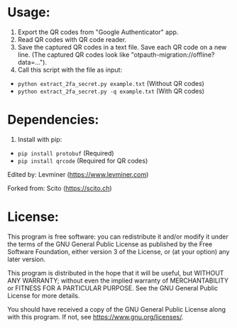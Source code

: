 # Usage:

1. Export the QR codes from "Google Authenticator" app.
2. Read QR codes with QR code reader.
3. Save the captured QR codes in a text file. Save each QR code on a new line. (The captured QR codes look like "otpauth-migration://offline?data=...").
4. Call this script with the file as input:

-   `python extract_2fa_secret.py example.txt` (Without QR codes)
-   `python extract_2fa_secret.py -q example.txt` (With QR codes)

# Dependencies:

1. Install with pip:

-   `pip install protobuf` (Required)
-   `pip install qrcode` (Required for QR codes)

Edited by:
Levminer (https://www.levminer.com)

Forked from:
Scito (https://scito.ch)

# License:

This program is free software: you can redistribute it and/or modify
it under the terms of the GNU General Public License as published by
the Free Software Foundation, either version 3 of the License, or
(at your option) any later version.

This program is distributed in the hope that it will be useful,
but WITHOUT ANY WARRANTY; without even the implied warranty of
MERCHANTABILITY or FITNESS FOR A PARTICULAR PURPOSE. See the
GNU General Public License for more details.

You should have received a copy of the GNU General Public License
along with this program. If not, see <https://www.gnu.org/licenses/>.
